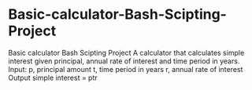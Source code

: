 # Basic-calculator-Bash-Scipting-Project
Basic calculator Bash Scipting Project
A calculator that calculates simple interest given principal, annual rate of interest and time period in years. Input: p, principal amount t, time period in years r, annual rate of interest Output simple interest = ptr
